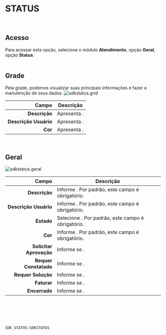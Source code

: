 # STATUS
<br>

## Acesso
Para acessar esta opção, selecione o módulo **Atendimento**, opção **Geral**, opção **Status**.
<br>
<br>

## Grade
Pela grade, podemos visualizar suas principais informações e fazer a manutenção de seus dados.
![sdkstatus.grid](https://raw.githubusercontent.com/netforcews/docs-erp/master/atendimento/imagens/sdkstatus.grid.png)

Campo | Descrição
--:|---
**Descrição** | Apresenta .
**Descrição Usuário** | Apresenta .
**Cor** | Apresenta .
<br>

## Geral
![sdkstatus.geral](https://raw.githubusercontent.com/netforcews/docs-erp/master/atendimento/imagens/sdkstatus.geral.png)

Campo | Descrição
--:|---
**Descrição** | Informe . Por padrão, este campo é obrigatório.
**Descrição Usuário** | Informe . Por padrão, este campo é obrigatório.
**Estado** | Selecione . Por padrão, este campo é obrigatório.
**Cor** | Informe . Por padrão, este campo é obrigatório.
**Solicitar Aprovação** | Informe se .
**Requer Constatado** | Informe se .
**Requer Solução** | Informe se .
**Faturar** | Informe se .
**Encerrado** | Informe se .
<br>
<br>
<br>
<br>

```SDK_STATUS:SDKSTATUS```
